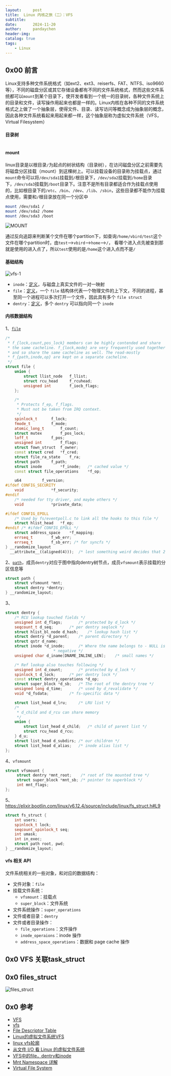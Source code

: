 ```yaml
---
layout:     post
title:  Linux 内核之旅（二）：VFS
subtitle:
date:       2024-11-20
author:     pandaychen
header-img:
catalog: true
tags:
    - Linux
---
```


##  0x00    前言
Linux支持多种文件系统格式（如ext2、ext3、reiserfs、FAT、NTFS、iso9660等），不同的磁盘分区或其它存储设备都有不同的文件系统格式，然而这些文件系统都可以`mount`到某个目录下，使开发者看到一个统一的目录树，各种文件系统上的目录和文件，读写操作用起来也都是一样的。Linux内核在各种不同的文件系统格式之上做了一个抽象层，使得文件、目录、读写访问等概念成为抽象层的概念，因此各种文件系统看起来用起来都一样，这个抽象层称为虚拟文件系统（VFS，Virtual Filesystem）

####	目录树
![]()

####	mount
linux目录是以根目录`/`为起点的树状结构（目录树），在访问磁盘分区之前需要先将磁盘分区挂载（mount）到这棵树上。可以挂载设备的目录称为挂载点，通过`mount`命令可以将`/dev/sda1`挂载到`/`根目录下，`/dev/sda2`挂载到`/home`目录下，`/dev/sda3`挂载到`/boot`目录下。注意不是所有目录都适合作为挂载点使用的，比如根目录下的`/etc`、`/bin`、`/dev`、`/lib`、`/sbin`，这些目录都不能作为挂载点使用，需要和`/`根目录放在同一个分区中

```BASH
mount /dev/sda1 /
mount /dev/sda2 /home
mount /dev/sda3 /boot
```

![MOUNT]()

通过反向追踪来判断某个文件在哪个partition下，如查询`/home/vbird/test`这个文件在哪个partition时，由`test`-->`vbird`-->`home`-->`/`， 看哪个进入点先被查到那就是使用的进入点了，所以`test`使用的是`/home`这个进入点而不是`/`

####	基础结构
![vfs-1](https://raw.githubusercontent.com/pandaychen/pandaychen.github.io/refs/heads/master/blog_img/kernel/file-system/task_struct_fs.png)

-	`inode`：[定义](https://elixir.bootlin.com/linux/v3.4/source/include/linux/fs.h#L761)，与磁盘上真实文件的一对一映射
-	`file`：[定义](https://elixir.bootlin.com/linux/v3.4/source/include/linux/fs.h#L976)，一个 `file` 结构体代表一个物理文件的上下文，不同的进程，甚至同一个进程可以多次打开一个文件，因此具有多个 `file struct`
-	`dentry`：[定义](https://elixir.bootlin.com/linux/v3.4/source/include/linux/dcache.h#L88)，多个 `dentry` 可以指向同一个 `inode`

#### 内核数据结构

1、[`file`](https://elixir.bootlin.com/linux/v6.5/source/include/linux/fs.h#L961)

```cpp
/*
 * f_{lock,count,pos_lock} members can be highly contended and share
 * the same cacheline. f_{lock,mode} are very frequently used together
 * and so share the same cacheline as well. The read-mostly
 * f_{path,inode,op} are kept on a separate cacheline.
 */
struct file {
	union {
		struct llist_node	f_llist;
		struct rcu_head 	f_rcuhead;
		unsigned int 		f_iocb_flags;
	};

	/*
	 * Protects f_ep, f_flags.
	 * Must not be taken from IRQ context.
	 */
	spinlock_t		f_lock;
	fmode_t			f_mode;
	atomic_long_t		f_count;
	struct mutex		f_pos_lock;
	loff_t			f_pos;
	unsigned int		f_flags;
	struct fown_struct	f_owner;
	const struct cred	*f_cred;
	struct file_ra_state	f_ra;
	struct path		f_path;
	struct inode		*f_inode;	/* cached value */
	const struct file_operations	*f_op;

	u64			f_version;
#ifdef CONFIG_SECURITY
	void			*f_security;
#endif
	/* needed for tty driver, and maybe others */
	void			*private_data;

#ifdef CONFIG_EPOLL
	/* Used by fs/eventpoll.c to link all the hooks to this file */
	struct hlist_head	*f_ep;
#endif /* #ifdef CONFIG_EPOLL */
	struct address_space	*f_mapping;
	errseq_t		f_wb_err;
	errseq_t		f_sb_err; /* for syncfs */
} __randomize_layout
  __attribute__((aligned(4)));	/* lest something weird decides that 2 is OK */
```

2、[`path`](https://elixir.bootlin.com/linux/v6.5/source/include/linux/path.h#L8)，成员`dentry`对应于图中指向dentry树节点，成员`vfsmount`表示挂载的分区信息等

```cpp
struct path {
	struct vfsmount *mnt;
	struct dentry *dentry;
} __randomize_layout;
```

3、

```CPP
struct dentry {
	/* RCU lookup touched fields */
	unsigned int d_flags;		/* protected by d_lock */
	seqcount_t d_seq;		/* per dentry seqlock */
	struct hlist_bl_node d_hash;	/* lookup hash list */
	struct dentry *d_parent;	/* parent directory */
	struct qstr d_name;
	struct inode *d_inode;		/* Where the name belongs to - NULL is
					 * negative */
	unsigned char d_iname[DNAME_INLINE_LEN];	/* small names */

	/* Ref lookup also touches following */
	unsigned int d_count;		/* protected by d_lock */
	spinlock_t d_lock;		/* per dentry lock */
	const struct dentry_operations *d_op;
	struct super_block *d_sb;	/* The root of the dentry tree */
	unsigned long d_time;		/* used by d_revalidate */
	void *d_fsdata;			/* fs-specific data */

	struct list_head d_lru;		/* LRU list */
	/*
	 * d_child and d_rcu can share memory
	 */
	union {
		struct list_head d_child;	/* child of parent list */
	 	struct rcu_head d_rcu;
	} d_u;
	struct list_head d_subdirs;	/* our children */
	struct list_head d_alias;	/* inode alias list */
};
```

4、`vfsmount`

```CPP
struct vfsmount {
     struct dentry *mnt_root;    /* root of the mounted tree */
     struct super_block *mnt_sb; /* pointer to superblock */
     int mnt_flags;
};
```

5、https://elixir.bootlin.com/linux/v6.12.4/source/include/linux/fs_struct.h#L9

```CPP
struct fs_struct {
	int users;
	spinlock_t lock;
	seqcount_spinlock_t seq;
	int umask;
	int in_exec;
	struct path root, pwd;
} __randomize_layout;
```

####	vfs 相关 API
文件系统相关的一些对象，和对应的数据结构：

-	文件对象：`file`
-	挂载文件系统：
	-	`vfsmount`：挂载点
	-	`super_block`：文件系统
-	文件系统操作：`super_operations`
-	文件或者目录：`dentry`
-	文件或者目录操作：
	-	`file_operations`：文件操作
	-	`inode_operaions`：inode 操作
	-	`address_space_operations`：数据和 page cache 操作

##  0x0	 VFS 关联task_struct

##	0x0	files_struct
![files_struct](https://raw.githubusercontent.com/pandaychen/pandaychen.github.io/refs/heads/master/blog_img/kernel/vfs/fs.vfs.png)


##  0x0  参考
-   [VFS](https://akaedu.github.io/book/ch29s03.html)
-   [vfs](https://hushi55.github.io/2015/10/19/linux-kernel-vfs)
-	[File Descriptor Table](https://chenshuo.com/notes/kernel/data-structures/)
-	[Linux的虚拟文件系统VFS](https://sq.sf.163.com/blog/article/218133060619399168)
-   [linux vfs轮廓](https://qiankunli.github.io/2018/05/19/linux_file_system.html)
-   [从文件 I/O 看 Linux 的虚拟文件系统](https://jarsonfang.github.io/Kernel/%E5%86%85%E6%A0%B8%E6%96%87%E4%BB%B6%E7%B3%BB%E7%BB%9F/linux-vfs/)
-   [VFS中的file，dentry和inode](https://bean-li.github.io/vfs-inode-dentry/)
-	[Mnt Namespace 详解](https://tinylab.org/mnt-namespace/)
-	[Virtual File System](https://hushi55.github.io/2021/05/11/linux-kernel-vfs)